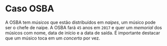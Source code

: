 # Caso OSBA

A OSBA tem *músicos* que estão distribuídos em *naipes*, um músico pode ser o chefe de naipe.
A OSBA fará `45` anos em `2017` e quer um *memorial* dos músicos com nome, data de início e a data de saída.
É importante destacar que um músico toca em um *concerto* por vez.
